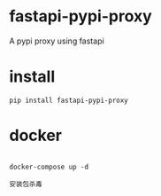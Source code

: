 # fastapi-pypi-proxy
A pypi proxy using fastapi


# install

```
pip install fastapi-pypi-proxy
```

# docker

```

docker-compose up -d

安装包杀毒